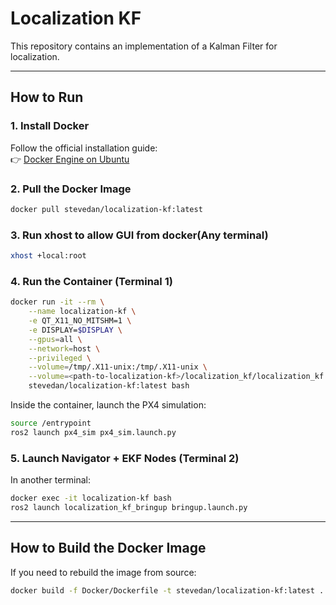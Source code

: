 # Localization KF  

This repository contains an implementation of a Kalman Filter for localization.  

---

## How to Run  

### 1. Install Docker  
Follow the official installation guide:  
👉 [Docker Engine on Ubuntu](https://docs.docker.com/engine/install/ubuntu/)  

### 2. Pull the Docker Image  
```bash
docker pull stevedan/localization-kf:latest
```  

### 3. Run xhost to allow GUI from docker(Any terminal)
```bash
xhost +local:root
```

### 4. Run the Container (Terminal 1)  
```bash
docker run -it --rm \
    --name localization-kf \
    -e QT_X11_NO_MITSHM=1 \
    -e DISPLAY=$DISPLAY \
    --gpus=all \
    --network=host \
    --privileged \
    --volume=/tmp/.X11-unix:/tmp/.X11-unix \
    --volume=<path-to-localization-kf>/localization_kf/localization_kf:/opt/overlay_ws/src \
    stevedan/localization-kf:latest bash
```  

Inside the container, launch the PX4 simulation:  
```bash
source /entrypoint
ros2 launch px4_sim px4_sim.launch.py
```  

### 5. Launch Navigator + EKF Nodes (Terminal 2)  
In another terminal:  
```bash
docker exec -it localization-kf bash
ros2 launch localization_kf_bringup bringup.launch.py
```  

---

## How to Build the Docker Image  
If you need to rebuild the image from source:  
```bash
docker build -f Docker/Dockerfile -t stevedan/localization-kf:latest .
